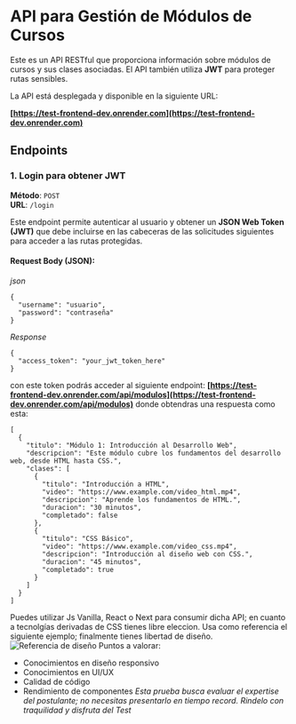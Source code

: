 # API para Gestión de Módulos de Cursos

Este es un API RESTful que proporciona información sobre módulos de cursos y sus clases asociadas. El API también utiliza **JWT** para proteger rutas sensibles.

La API está desplegada y disponible en la siguiente URL:

**[https://test-frontend-dev.onrender.com](https://test-frontend-dev.onrender.com)**

## Endpoints

### 1. **Login para obtener JWT**
**Método**: `POST`  
**URL**: `/login`

Este endpoint permite autenticar al usuario y obtener un **JSON Web Token (JWT)** que debe incluirse en las cabeceras de las solicitudes siguientes para acceder a las rutas protegidas.

#### Request Body (JSON):

*json*
```
{
  "username": "usuario",
  "password": "contraseña"
}
```

*Response*
```
{
  "access_token": "your_jwt_token_here"
}
```

con este token podrás acceder al siguiente endpoint:
**[https://test-frontend-dev.onrender.com/api/modulos](https://test-frontend-dev.onrender.com/api/modulos)**
donde obtendras una respuesta como esta: 

```
[
  {
    "titulo": "Módulo 1: Introducción al Desarrollo Web",
    "descripcion": "Este módulo cubre los fundamentos del desarrollo web, desde HTML hasta CSS.",
    "clases": [
      {
        "titulo": "Introducción a HTML",
        "video": "https://www.example.com/video_html.mp4",
        "descripcion": "Aprende los fundamentos de HTML.",
        "duracion": "30 minutos",
        "completado": false
      },
      {
        "titulo": "CSS Básico",
        "video": "https://www.example.com/video_css.mp4",
        "descripcion": "Introducción al diseño web con CSS.",
        "duracion": "45 minutos",
        "completado": true
      }
    ]
  }
]
```

Puedes utilizar Js Vanilla, React o Next para consumir dicha API; en cuanto a tecnolgías derivadas de CSS tienes libre eleccion. 
Usa como referencia el siguiente ejemplo; finalmente tienes libertad de diseño.
![Referencia de diseño](ref/diseño.png)
Puntos a valorar:
  - Conocimientos en diseño responsivo
  - Conocimientos en UI/UX
  - Calidad de código
  - Rendimiento de componentes
*Esta prueba busca evaluar el expertise del postulante; no necesitas presentarlo en tiempo record. Rindelo con traquilidad y disfruta del Test*
